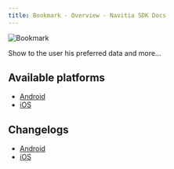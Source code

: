 ```yaml
---
title: Bookmark - Overview - Navitia SDK Docs
---
```


<img class="img-overview" src="/navitia_sdk_docs/assets/img/bookmark.svg" alt="Bookmark">

Show to the user his preferred data and more...

## Available platforms

* [Android](android/index.md)
* [iOS](ios/index.md)

## Changelogs

* [Android](android/changelogs.md)
* [iOS](ios/changelogs.md)
